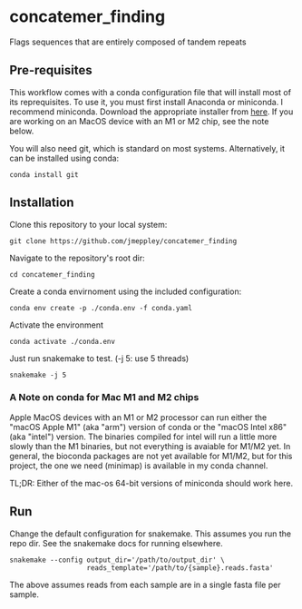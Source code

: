 # concatemer_finding
Flags sequences that are entirely composed of tandem repeats

## Pre-requisites

This workflow comes with a conda configuration file that will install most of its reprequisites. To use it, you must first install Anaconda or miniconda. I recommend miniconda. Download the appropriate installer from [here](https://docs.conda.io/en/latest/miniconda.html). If you are working on an MacOS device with an M1 or M2 chip, see the note below.

You will also need git, which is standard on most systems. Alternatively, it can be installed using conda:

    conda install git

## Installation

Clone this repository to your local system:

    git clone https://github.com/jmeppley/concatemer_finding

Navigate to the repository's root dir:

    cd concatemer_finding

Create a conda envirnoment using the included configuration:

    conda env create -p ./conda.env -f conda.yaml

Activate the environment

    conda activate ./conda.env

Just run snakemake to test. (-j 5: use 5 threads)

    snakemake -j 5
    
### A Note on conda for Mac M1 and M2 chips

Apple MacOS devices with an M1 or M2 processor can run either the "macOS Apple M1" (aka "arm") version of conda or the "macOS Intel x86" (aka "intel") version. The binaries compiled for intel will run a little more slowly than the M1 binaries, but not everything is avaiable for M1/M2 yet. In general, the bioconda packages are not yet available for M1/M2, but for this project, the one we need (minimap) is available in my conda channel. 

TL;DR: Either of the mac-os 64-bit versions of miniconda should work here.

## Run

Change the default configuration for snakemake. This assumes you run the repo
dir. See the snakemake docs for running elsewhere.

    snakemake --config output_dir='/path/to/output_dir' \
                       reads_template='/path/to/{sample}.reads.fasta'

The above assumes reads from each sample are in a single fasta file per sample.
